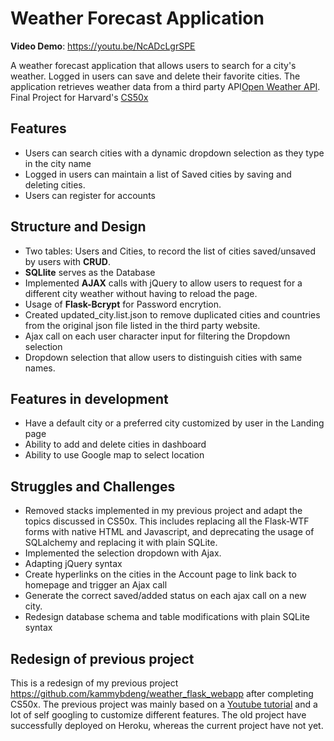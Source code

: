 # Weather Forecast Application
**Video Demo**: https://youtu.be/NcADcLgrSPE


A weather forecast application that allows users to search for a city's weather. Logged in users can save and delete their favorite cities. The application retrieves weather data from a third party API[Open Weather API](https://openweathermap.org/api).
Final Project for Harvard's [CS50x](https://cs50.harvard.edu/x/2021/)

## Features
- Users can search cities with a dynamic dropdown selection as they type in the city name
- Logged in users can maintain a list of Saved cities by saving and deleting cities.
- Users can register for accounts


## Structure and Design
- Two tables: Users and Cities, to record the list of cities saved/unsaved by users with **CRUD**.
- **SQLlite** serves as the Database
- Implemented **AJAX** calls with jQuery to allow users to request for a different city weather without having to reload the page.
- Usage of **Flask-Bcrypt** for Password encrytion.
- Created updated_city.list.json to remove duplicated cities and countries from the original json file listed in the third party website.
- Ajax call on each user character input for filtering the Dropdown selection
- Dropdown selection that allow users to distinguish cities with same names.

## Features in development
- Have a default city or a preferred city customized by user in the Landing page
- Ability to add and delete cities in dashboard
- Ability to use Google map to select location

## Struggles and Challenges
- Removed stacks implemented in my previous project and adapt the topics discussed in CS50x. This includes replacing all the Flask-WTF forms with native HTML and Javascript, and deprecating the usage of SQLalchemy and replacing it with plain SQLite.
- Implemented the selection dropdown with Ajax.
- Adapting jQuery syntax
- Create hyperlinks on the cities in the Account page to link back to homepage and trigger an Ajax call
- Generate the correct saved/added status on each ajax call on a new city.
- Redesign database schema and table modifications with plain SQLite syntax

## Redesign of previous project
This is a redesign of my previous project https://github.com/kammybdeng/weather_flask_webapp
after completing CS50x.
The previous project was mainly based on a [Youtube tutorial](https://www.youtube.com/watch?v=MwZwr5Tvyxo&list=RDCMUCCezIgC97PvUuR4_gbFUs5g&index=5&ab_channel=CoreySchafer) and a lot of self googling to customize different features. The old project have successfully deployed on Heroku, whereas the current project have not yet.
